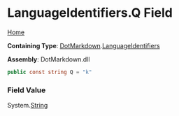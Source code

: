 # LanguageIdentifiers\.Q Field

[Home](../../../README.md)

**Containing Type**: [DotMarkdown](../../README.md)\.[LanguageIdentifiers](../README.md)

**Assembly**: DotMarkdown\.dll

```csharp
public const string Q = "k"
```

### Field Value

System\.[String](https://docs.microsoft.com/en-us/dotnet/api/system.string)